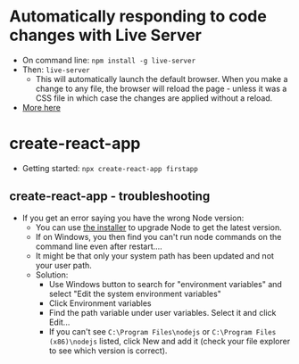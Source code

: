 # Automatically responding to code changes with Live Server

- On command line: `npm install -g live-server`
- Then: `live-server`
    - This will automatically launch the default browser. When you make a change to any file, the browser will reload the page - unless it was a CSS file in which case the changes are applied without a reload.
- [More here](https://www.npmjs.com/package/live-server)

# create-react-app

- Getting started: `npx create-react-app firstapp`

## create-react-app - troubleshooting

- If you get an error saying you have the wrong Node version:
  - You can use [the installer](https://nodejs.org/en/download/current/) to upgrade Node to get the latest version.
  - If on Windows, you then find you can't run node commands on the command line even after restart....
  - It might be that only your system path has been updated and not your user path.
  - Solution:
    - Use Windows button to search for "environment variables" and select "Edit the system environment variables"
    - Click Environment variables
    - Find the path variable under user variables. Select it and click Edit...
    - If you can't see `C:\Program Files\nodejs` or `C:\Program Files (x86)\nodejs` listed, click New and add it (check your file explorer to see which version is correct).